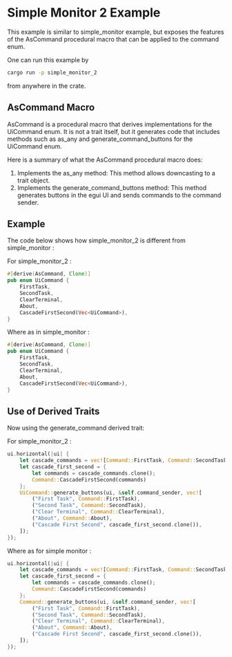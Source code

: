 # Simple Monitor 2 Example 

This example is similar to simple_monitor example, but exposes the features of the 
AsCommand procedural macro that can be applied to the command enum. 

One can run this example by 

```bash
cargo run -p simple_monitor_2
```
from anywhere in the crate. 


## AsCommand Macro

AsCommand is a procedural macro that derives implementations for the UiCommand enum. It is not a trait itself, but it generates code that includes methods such as as_any and generate_command_buttons for the UiCommand enum.

Here is a summary of what the AsCommand procedural macro does:

1. Implements the as_any method: This method allows downcasting to a trait object.
2. Implements the generate_command_buttons method: This method generates buttons in the egui UI and sends commands to the command sender.


## Example 

The code below shows how simple_monitor_2 is different from simple_monitor : 


For simple_monitor_2 : 
```rust 
#[derive(AsCommand, Clone)]
pub enum UiCommand {
    FirstTask,
    SecondTask,
    ClearTerminal,
    About,
    CascadeFirstSecond(Vec<UiCommand>),
}
```

Where as in simple_monitor : 
```rust 
#[derive(AsCommand, Clone)]
pub enum UiCommand {
    FirstTask,
    SecondTask,
    ClearTerminal,
    About,
    CascadeFirstSecond(Vec<UiCommand>),
}
```

## Use of Derived Traits

Now using the generate_command derived trait: 

For simple_monitor_2 : 

```rust
ui.horizontal(|ui| {
    let cascade_commands = vec![Command::FirstTask, Command::SecondTask];
    let cascade_first_second = {
        let commands = cascade_commands.clone();
        Command::CascadeFirstSecond(commands)
    };
    UiCommand::generate_buttons(ui, &self.command_sender, vec![
        ("First Task", Command::FirstTask),
        ("Second Task", Command::SecondTask),
        ("Clear Terminal", Command::ClearTerminal),
        ("About", Command::About), 
        ("Cascade First Second", cascade_first_second.clone()),
    ]);
});
```

Where as for simple monitor : 
```rust
ui.horizontal(|ui| {
    let cascade_commands = vec![Command::FirstTask, Command::SecondTask];
    let cascade_first_second = {
        let commands = cascade_commands.clone();
        Command::CascadeFirstSecond(commands)
    };
    Command::generate_buttons(ui, &self.command_sender, vec![
        ("First Task", Command::FirstTask),
        ("Second Task", Command::SecondTask),
        ("Clear Terminal", Command::ClearTerminal),
        ("About", Command::About), 
        ("Cascade First Second", cascade_first_second.clone()),
    ]);
});
```